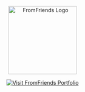 <p align="center">
  <a href="https://from-friends.github.io/" target="_blank">
    <img src="https://from-friends.github.io/fromfriends.svg" alt="FromFriends Logo" width="180"/>
  </a>
</p>

<p align="center">
  <a href="https://from-friends.github.io/" target="_blank">
    <img src="https://img.shields.io/badge/+_Visit_Portfolio-FF5722?style=for-the-badge&logoColor=white" alt="Visit FromFriends Portfolio"/>
  </a>
</p>

